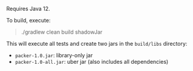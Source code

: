 Requires Java 12.

To build, execute:
> ./gradlew clean build shadowJar

This will execute all tests and create two jars in the `build/libs` directory:

* `packer-1.0.jar`: library-only jar
* `packer-1.0-all.jar`: uber jar (also includes all dependencies)
